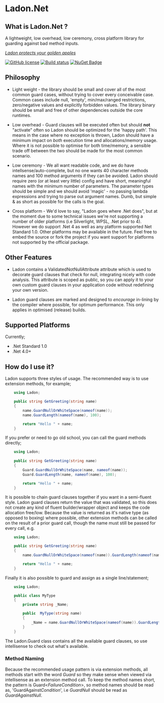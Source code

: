 # Ladon.Net

## What is Ladon.Net ?
A lightweight, low overhead, low ceremony, cross platform library for guarding against bad method inputs.

*[Ladon protects your golden apples](https://en.wikipedia.org/wiki/Ladon_(mythology))*

[![GitHub license](https://img.shields.io/github/license/mashape/apistatus.svg)](https://github.com/Yortw/Ladon.Net/blob/master/LICENSE) [![Build status](https://ci.appveyor.com/api/projects/status/waxmch4c6sm96vaa?svg=true)](https://ci.appveyor.com/project/Yortw/ladon-net) [![NuGet Badge](https://buildstats.info/nuget/Ladon.Net)](https://www.nuget.org/packages/Ladon.Net/)

## Philosophy

* Light weight - the library should be small and cover all of the most common guard cases, without trying to cover every conceivable case. Common cases include null, 'empty', min/max/ranged restrictions, zero/negative values and explicitly forbidden values. The library binary should be small and free of other dependencies outside the core runtimes.

* Low overhead - Guard clauses will be executed often but should **not** "activate" often so Ladon should be optimized for the 'happy path'. This means in the case where no exception is thrown, Ladon should have a minimum impact on *both* execution time and allocations/memory usage. Where it is not possible to optimise for both time/memory, a sensible trade off between the two should be made for the most common scenario.

* Low ceremony - We all want readable code, and we do have intellsense/auto-complete, but no one wants 40 character methods names and 100 method arguments if they can be avoided. Ladon should require zero (or at least very little) config and have short, meaningful names with the minimum number of parameters. The parameter types should be simple and we should avoid 'magic' - no passing lambda expressions and trying to parse out argument names. Dumb, but simple & as short as possible for the calls is the goal.

* Cross platform - We'd love to say, "Ladon goes where .Net does", but at the moment due to some technical issues we're not supporting a number of older platforms (i.e Silverlight, WPSL, .Net prior to 4). However we do support .Net 4 as well as any platform supported Net Standard 1.0. Other platforms may be available in the future. Feel free to embed the source or fork the project if you want support for platforms not supported by the official package.

## Other Features

* Ladon contains a ValidatedNotNullAttribute attribute which is used to decorate guard clauses that check for null, integrating nicely with code analysis. This attribute is scoped as public, so you can apply it to your own custom guard clauses in your application code without redefining your own version.

* Ladon guard clauses are marked and designed to *encourage* in-lining by the compiler where possible, for optimum performance. This only applies in optimised (release) builds.

## Supported Platforms
Currently;

* .Net Standard 1.0 
* .Net 4.0+

## How do I use it?

Ladon supports three styles of usage. The recommended way is to use extension methods, for example;

```c#
    using Ladon;

    public string GetGreeting(string name)
    {
        name.GuardNullOrWhiteSpace(nameof(name));
        name.GuardLength(nameof(name), 100);

        return "Hello " + name;
    }
```

If you prefer or need to go old school, you can call the guard methods directly;

```c#
    using Ladon;
    
    public string GetGreeting(string name)
    {
        Guard.GuardNullOrWhiteSpace(name, nameof(name));
        Guard.GuardLength(name, nameof(name), 100);

        return "Hello " + name;
    }
```

It is possible to chain guard clauses together if you want in a semi-fluent style. Ladon guard clauses return the value that was validated, so this does not create any kind of fluent builder/wrapper object and keeps the code allocation free/low. Because the value is returned as it's native type (as opposed to boxing) where possible, other extension methods can be called on the result of a prior guard call, though the name must still be passed for every call, e.g.

```c#
    using Ladon;

    public string GetGreeting(string name)
    {
        name.GuardNullOrWhiteSpace(nameof(name)).GuardLength(nameof(name), 100);

        return "Hello " + name;
    }
```

Finally it is also possible to guard and assign as a single line/statement;

```c#
    using Ladon;

    public class MyType
    {
        private string _Name;

        public  MyType(string name)
        {
            _Name = name.GuardNullOrWhiteSpace(nameof(name)).GuardLength(nameof(name), 100);
        }
    }
```

The Ladon.Guard class contains all the available guard clauses, so use intellisense to check out what's available.

### Method Naming
Because the recommended usage pattern is via extension methods, all methods start with the word *Guard* so they make sense when viewed via intellisense as an extension method call. To keep the method names short, the pattern is Guard&lt;*FailureCondition*&gt;, so method names should be read as, 'GuardAgainst*Condition*', i.e *GuardNull* should be read as *GuardAgainstNull*.

